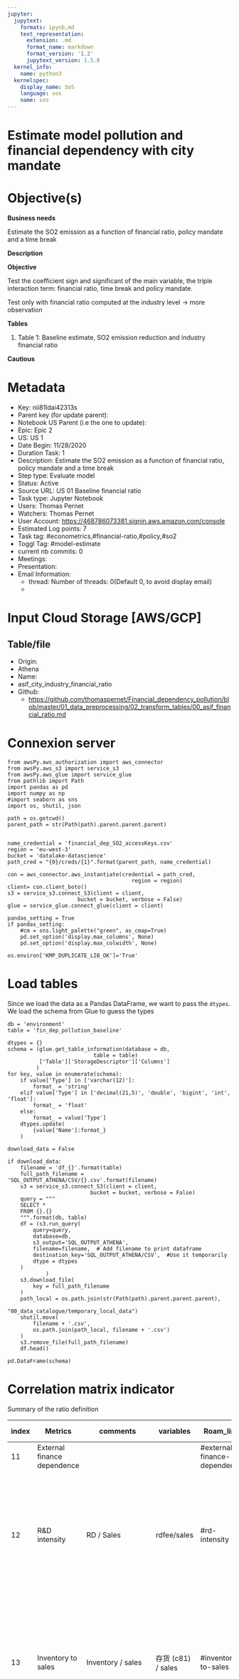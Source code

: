 ```yaml
---
jupyter:
  jupytext:
    formats: ipynb,md
    text_representation:
      extension: .md
      format_name: markdown
      format_version: '1.2'
      jupytext_version: 1.5.0
  kernel_info:
    name: python3
  kernelspec:
    display_name: SoS
    language: sos
    name: sos
---
```


<!-- #region kernel="SoS" -->
# Estimate model pollution and financial dependency with city mandate

# Objective(s)

**Business needs**

Estimate the SO2 emission as a function of financial ratio, policy mandate and a time break

**Description**

**Objective**

Test the coefficient sign and significant of the main variable, the triple interaction term: financial ratio, time break and policy mandate. 

Test only with financial ratio computed at the industry level → more observation 

**Tables**

1. Table 1: Baseline estimate, SO2 emission reduction and industry financial ratio

**Cautious**


# Metadata

* Key: nii81ldai42313s
* Parent key (for update parent):  
* Notebook US Parent (i.e the one to update): 
* Epic: Epic 2
* US: US 1
* Date Begin: 11/28/2020
* Duration Task: 1
* Description: Estimate the SO2 emission as a function of financial ratio, policy mandate and a time break
* Step type: Evaluate model
* Status: Active
* Source URL: US 01 Baseline financial ratio
* Task type: Jupyter Notebook
* Users: Thomas Pernet
* Watchers: Thomas Pernet
* User Account: https://468786073381.signin.aws.amazon.com/console
* Estimated Log points: 7
* Task tag: #econometrics,#financial-ratio,#policy,#so2
* Toggl Tag: #model-estimate
* current nb commits: 0
* Meetings:  
* Presentation:  
* Email Information:  
  * thread: Number of threads: 0(Default 0, to avoid display email)
  *  

# Input Cloud Storage [AWS/GCP]

## Table/file

* Origin: 
* Athena
* Name: 
* asif_city_industry_financial_ratio
* Github: 
  * https://github.com/thomaspernet/Financial_dependency_pollution/blob/master/01_data_preprocessing/02_transform_tables/00_asif_financial_ratio.md


<!-- #endregion -->

<!-- #region kernel="SoS" -->
# Connexion server
<!-- #endregion -->

```sos kernel="SoS"
from awsPy.aws_authorization import aws_connector
from awsPy.aws_s3 import service_s3
from awsPy.aws_glue import service_glue
from pathlib import Path
import pandas as pd
import numpy as np
#import seaborn as sns
import os, shutil, json

path = os.getcwd()
parent_path = str(Path(path).parent.parent.parent)


name_credential = 'financial_dep_SO2_accessKeys.csv'
region = 'eu-west-3'
bucket = 'datalake-datascience'
path_cred = "{0}/creds/{1}".format(parent_path, name_credential)
```

```sos kernel="SoS"
con = aws_connector.aws_instantiate(credential = path_cred,
                                       region = region)
client= con.client_boto()
s3 = service_s3.connect_S3(client = client,
                      bucket = bucket, verbose = False)
glue = service_glue.connect_glue(client = client) 
```

```sos kernel="SoS"
pandas_setting = True
if pandas_setting:
    #cm = sns.light_palette("green", as_cmap=True)
    pd.set_option('display.max_columns', None)
    pd.set_option('display.max_colwidth', None)
```

```sos kernel="SoS"
os.environ['KMP_DUPLICATE_LIB_OK']='True'
```

<!-- #region kernel="SoS" -->
# Load tables

Since we load the data as a Pandas DataFrame, we want to pass the `dtypes`. We load the schema from Glue to guess the types
<!-- #endregion -->

```sos kernel="SoS"
db = 'environment'
table = 'fin_dep_pollution_baseline'
```

```sos kernel="SoS"
dtypes = {}
schema = (glue.get_table_information(database = db,
                           table = table)
          ['Table']['StorageDescriptor']['Columns']
         )
for key, value in enumerate(schema):
    if value['Type'] in ['varchar(12)']:
        format_ = 'string'
    elif value['Type'] in ['decimal(21,5)', 'double', 'bigint', 'int', 'float']:
        format_ = 'float'
    else:
        format_ = value['Type'] 
    dtypes.update(
        {value['Name']:format_}
    )
```

```sos kernel="SoS"
download_data = False

if download_data:
    filename = 'df_{}'.format(table)
    full_path_filename = 'SQL_OUTPUT_ATHENA/CSV/{}.csv'.format(filename)
    s3 = service_s3.connect_S3(client = client,
                          bucket = bucket, verbose = False)
    query = """
    SELECT * 
    FROM {}.{}
    """.format(db, table)
    df = (s3.run_query(
        query=query,
        database=db,
        s3_output='SQL_OUTPUT_ATHENA',
        filename=filename,  # Add filename to print dataframe
        destination_key='SQL_OUTPUT_ATHENA/CSV',  #Use it temporarily
        dtype = dtypes
    )
            )
    s3.download_file(
        key = full_path_filename
    )
    path_local = os.path.join(str(Path(path).parent.parent.parent), 
                              "00_data_catalogue/temporary_local_data")
    shutil.move(
        filename + '.csv',
        os.path.join(path_local, filename + '.csv')
    )
    s3.remove_file(full_path_filename)
    df.head()
```

```sos kernel="SoS"
pd.DataFrame(schema)
```

<!-- #region kernel="SoS" -->
# Correlation matrix indicator

Summary of the ratio definition

| index | Metrics                        | comments                                           | variables                                                                                                                                                           | Roam_link                                       | Exepected sign | Comment                                                                                                                                                                                                                                  |
|-------|--------------------------------|----------------------------------------------------|---------------------------------------------------------------------------------------------------------------------------------------------------------------------|-------------------------------------------------|----------------|------------------------------------------------------------------------------------------------------------------------------------------------------------------------------------------------------------------------------------------|
| 11    | External finance dependence    |                                                    |                                                                                                                                                                     | #external-finance-dependence                    | Negative       |                                                                                                                                                                                                                                          |
| 12    | R&D intensity                  | RD / Sales                                         | rdfee/sales                                                                                                                                                         | #rd-intensity                                   | Negative       | Share of RD expenditure over sales. larger values indicates larger use of sales to spend on RD. Say differently, lower borrowing done toward RD                                                                                          |
| 13    | Inventory to sales             | Inventory / sales                                  | 存货 (c81) / sales                                                                                                                                                  | #inventory-to-sales                             | Negative       | Share of inventory over sales. Larger values indicates share of unsold or not consumed items. large values is a demonstration of tighter credit constraint                                                                               |
| 1     | % receivable                   | receivable account / current asset                 | 应收帐款 (c80) / cuasset                                                                                                                                            | #account-receivable #current-asset              | Negative       | Share of receivable over current asset. Larger value indicates longer time before collecting the money from the customers                                                                                                                |
| 2     | % cash                         | Current asset - cash / current asset               | (cuasset- 其中：短期投资 (c79) - 应收帐款 (c80) - 存货 (c81) - 其中：产成品 (c82)) /current asset                                                                   | #current-asset #cash                            | Negative       | Share of non-cash asset over current asset. Larger value indicates longer time before selling and collecting money. The drivers are inventory and account receivable                                                                     |
| 5     | current ratio                  | Current asset /current liabilities                 | cuasset/流动负债合计 (c95)                                                                                                                                          | #current-ratio                                  | Negative       | Asset divided by liabilities. Value above 1 indicates there are more assets than liabilities                                                                                                                                             |
| 6     | Quick ratio                    | (Current asset - Inventory)/current liabilities    | (cuasset -  其中：短期投资 (c79) - 应收帐款 (c80) - 存货 (c81)) / 流动负债合计 (c95)                                                                                | #quick-ratio                                    | Negative       | The quick ratio is a measure of liquidity. The higher the more liquid the company is. To improve the ratio, company should reduce the account receivable (reduce payment time) and increase the account payable (negociate payment term) |
| 7     | cash ratio                     | (Cash + marketable securities)/current liabilities | (cuasset - 其中：短期投资 (c79) - 应收帐款 (c80) - 存货 (c81) - 其中：产成品 (c82))/ 流动负债合计 (c95)                                                             | #cash-asset #cash-ratio                         | Negative       | Cash divided by liabilities. A portion of short-term debt that can be financed by cash. A larger value indicates the company generates enough cash to cope with the short term debt                                                      |
| 9     | Return on Asset                | Net income / Total assets                          | sales - (主营业务成本 (c108) + 营业费用 (c113) + 管理费用 (c114) + 财产保险费 (c116) + 劳动、失业保险费 (c118)+ 财务费用 (c124) + 本年应付工资总额 (wage)) /toasset | #return-on-asset                                | Negative       | Net income over total asset. Capacity of an asset to generate income. Larger value indicates that asset are used in an efficiente way to generate income                                                                                 |
| 3     | Working capital                | Current asset - current liabilities                | cuasset- 流动负债合计 (c95)                                                                                                                                         | #working-capital-requirement                    | Positive       | Difference between current asset and current liabilities. Larger value indicates that assets are enough to cope with the short term need                                                                                                 |
| 4     | working capital requirement    | Inventory + Accounts receivable - Accounts payable | 存货 (c81) + 应收帐款 (c80) - 应付帐款  (c96)                                                                                                                       | #working-capital                                | Positive       |                                                                                                                                                                                                                                          |
| 10    | Asset Turnover Ratio           | Total sales / ((delta total asset)/2)              | 全年营业收入合计 (c64) /($\Delta$ toasset/2)                                                                                                                        | #asset-turnover-ratio                           | Positive       | Sales divided by the average changes in total asset. Larger value indicates better efficiency at using asset to generate revenue                                                                                                         |
| 8     | Total Debt to Total Assets     | (Short-Tern Debt + Long-Term Debt)/total asset     | (流动负债合计 (c95) + 长期负债合计 (c97)) / toasset                                                                                                                 | #total-debt-to-total-assets                     | Positive       | Share of liabilities over total asset. Larger value indicates assets that are financed by external creditors                                                                                                                             |
| 14    | Asset tangibility              | Total fixed assets - Intangible assets             | tofixed - 无形资产 (c92)                                                                                                                                            | #asset-tangibility                              | Ambiguous      | Difference between fixed sset and intangible asset. Larger value indicates more collateral, hence higher borrowing capacity                                                                                                              |
| 15    | Account payable to total asset | (delta account payable)/ (delta total asset)       | ($\Delta$ 应付帐款  (c96))/ ($\Delta$$ (toasset))                                                                                                                   | #change-account-paybable-to-change-total-assets | ambiguous      | Variation of account payable over variation total asset                                                                                                                                                                                  |
<!-- #endregion -->

```sos kernel="SoS"
query = """
SELECT 
china_credit_constraint.cic,
industry_name,
china_credit_constraint.financial_dep_china as credit_constraint,
  receivable_curasset_i,
  std_receivable_curasset_i,
  cash_over_curasset_i,
  std_cash_over_curasset_i,
  working_capital_i,
  std_working_capital_i,
  working_capital_requirement_i,
  std_working_capital_requirement_i,
  current_ratio_i,
  std_current_ratio_i,
  quick_ratio_i,
  std_quick_ratio_i,
  cash_ratio_i,
  std_cash_ratio_i,
  liabilities_assets_i,
  std_liabilities_assets_i,
  return_on_asset_i,
  std_return_on_asset_i,
  sales_assets_i,
  std_sales_assets_i,
  account_paybable_to_asset_i,
  std_account_paybable_to_asset_i,
  asset_tangibility_i,
  std_asset_tangibility_i,
  rd_intensity_i,
  std_rd_intensity_i,
  inventory_to_sales_i,
  std_inventory_to_sales_i

FROM "industry"."china_credit_constraint"
LEFT JOIN (
  SELECT 
indu_2 as cic,
  receivable_curasset_i,
  std_receivable_curasset_i,
  cash_over_curasset_i,
  std_cash_over_curasset_i,
  working_capital_i,
  std_working_capital_i,
  working_capital_requirement_i,
  std_working_capital_requirement_i,
  current_ratio_i,
  std_current_ratio_i,
  quick_ratio_i,
  std_quick_ratio_i,
  cash_ratio_i,
  std_cash_ratio_i,
  liabilities_assets_i,
  std_liabilities_assets_i,
  return_on_asset_i,
  std_return_on_asset_i,
  sales_assets_i,
  std_sales_assets_i,
  account_paybable_to_asset_i,
  std_account_paybable_to_asset_i,
  asset_tangibility_i,
  std_asset_tangibility_i,
  rd_intensity_i,
  std_rd_intensity_i,
  inventory_to_sales_i,
  std_inventory_to_sales_i
FROM "firms_survey"."asif_city_industry_financial_ratio"
  ) as fin
on china_credit_constraint.cic = fin.cic
"""
df = (
    s3.run_query(
        query=query,
        database=db,
        s3_output='SQL_OUTPUT_ATHENA',
        filename='correl'  # Add filename to print dataframe
    )
    .assign(
    loc=lambda x: x[['cic', 'industry_name']].apply(
            lambda x: '-'.join(x.astype('str')), axis=1)
    )
    .drop(columns = ['cic','industry_name'])
    .set_index('loc')
    .sort_values(by = ['credit_constraint'])
)
```

<!-- #region kernel="SoS" -->
Not standardized value
<!-- #endregion -->

```sos kernel="SoS"
(
    df
    .filter(regex='^(?!std)\w+$|credit')
    .style
    .format('{0:,.2f}')
    
)
```

<!-- #region kernel="SoS" -->
Standardized value
<!-- #endregion -->

```sos kernel="SoS"
(
    df
    .filter(regex='std|credit')
    .style
    .format('{0:,.2f}')
    
)
```

```sos kernel="SoS"
import plotly.express as px
import seaborn as sns
import matplotlib.pyplot as plt
```

```sos kernel="SoS"
cm = sns.light_palette("green", as_cmap=True)
(
    df
    .filter(regex='^(?!std)\w+$|credit')
    .rank()
    .astype('int64')
    .style
    .background_gradient(cmap=cm)
)
```

```sos kernel="SoS"
fig = px.parallel_coordinates(df.filter(regex='^(?!std)\w+$|credit').rank(),
                              labels={
    "credit_constraint": "credit_constraint",
    "receivable_curasset_i":"receivable_curasset_i",
        "cash_over_curasset_i":"cash_over_curasset_i",
        "working_capital_i": "working_capital_i",
        "working_capital_requirement_i": "working_capital_requirement_i",
        "current_ratio_i": "current_ratio_i",
        "quick_ratio_i": "quick_ratio_i",
        "cash_ratio_i": "cash_ratio_i",
        "liabilities_assets_i": "liabilities_assets_i",
        "return_on_asset_i": "return_on_asset_i",
        "sales_assets_i": "sales_assets_i",
        "rd_intensity_i": "rd_intensity_i",
        "inventory_to_sales_i": "inventory_to_sales_i",
        "asset_tangibility_i": "asset_tangibility_i",
        "account_paybable_to_asset_i": "account_paybable_to_asset_i"
    },
                              color_continuous_scale=px.colors.diverging.Tealrose,
                              color_continuous_midpoint=2
                             )
fig
```

```sos kernel="SoS"
sns.set_theme(style="white")

# Compute the correlation matrix
corr = df.filter(regex='^(?!std)\w+$|credit').rank().corr()

# Generate a mask for the upper triangle
mask = np.triu(np.ones_like(corr, dtype=bool))

# Set up the matplotlib figure
f, ax = plt.subplots(figsize=(11, 9))

# Generate a custom diverging colormap
cmap = sns.diverging_palette(230, 20, as_cmap=True)

# Draw the heatmap with the mask and correct aspect ratio
sns.heatmap(corr, mask=mask, cmap=cmap, vmax=.3, center=0,
            square=True, linewidths=.5, cbar_kws={"shrink": .5})
```

<!-- #region kernel="SoS" -->
## Schema Latex table

To rename a variable, please use the following template:

```
{
    'old':'XX',
    'new':'XX_1'
    }
```

if you need to pass a latex format with `\`, you need to duplicate it for instance, `\text` becomes `\\text:

```
{
    'old':'working\_capital\_i',
    'new':'\\text{working capital}_i'
    }
```

Then add it to the key `to_rename`
<!-- #endregion -->

```sos kernel="SoS"
add_to_dic = True
if add_to_dic:
    with open('schema_table.json') as json_file:
        data = json.load(json_file)
    data['to_rename'] = []
    dic_rename = [
        ### control variables
        {
        'old':'output',
        'new':'\\text{output}_{cit}'
        },
        {
        'old':'employment',
        'new':'\\text{employment}_{cit}'
        },
        {
        'old':'capital',
        'new':'\\text{capital}_{cit}'
        },
       # {
       # 'old':'sales',
       # 'new':'\\text{sales}_{cit}'
       # },
        
        ### Polluted sector
        {
        'old':'polluted_di',
        'new':'\\text{polluted sector, decile}_{i}'
        },
        {
        'old':'polluted\_diABOVE',
        'new':'\\text{polluted sector, decile}_{i}'
        },
        {
        'old':'polluted_mi',
        'new':'\\text{polluted sector, mean}_{i}'
        },
        {
        'old':'polluted\_miABOVE',
        'new':'\\text{polluted sector, mean}_{i}'
        },
        {
        'old':'polluted_mei',
        'new':'\\text{polluted sector, median}_{i}'
        },
        {
        'old':'polluted\_meiABOVE',
        'new':'\\text{polluted sector, median}_{i}'
        },

        ### financial ratio
        #### Industry
        {
        'old':'credit\_constraint',
        'new':'\\text{credit constraint}_i'
        },
        {
        'old':'std\_receivable\_curasset\_i',
        'new':'\\text{std receivable asset ratio}_i'
        },
        {
        'old':'receivable\_curasset\_i',
        'new':'\\text{receivable asset ratio}_i'
        },
        {
        'old':'std\_cash\_over\_curasset\_i',
        'new':'\\text{std cash over asset}_i'
        },
        {
        'old':'cash\_over\_curasset\_i',
        'new':'\\text{cash over asset}_i'
        },
        {
        'old':'std\_working\_capital\_i',
        'new':'\\text{std working capital}_i'
        },
        {
        'old':'working\_capital\_i',
        'new':'\\text{working capital}_i'
        },
        {
        'old':'std\_working\_capital\_requirement\_i',
        'new':'\\text{std working capital requirement}_i'
        },
        {
        'old':'working\_capital\_requirement\_i',
        'new':'\\text{working capital requirement}_i'
        },
        {
        'old':'std\_current\_ratio\_i',
        'new':'\\text{std current ratio}_i'
        },
        {
        'old':'current\_ratio\_i',
        'new':'\\text{current ratio}_i'
        },
        {
        'old':'std\_quick\_ratio\_i',
        'new':'\\text{std quick ratio}_i'
        },
        {
        'old':'quick\_ratio\_i',
        'new':'\\text{quick ratio}_i'
        },
        {
        'old':'std\_cash\_ratio\_i',
        'new':'\\text{std cash ratio}_i'
        },
        {
        'old':'cash\_ratio\_i',
        'new':'\\text{cash ratio}_i'
        },
        {
        'old':'std\_liabilities\_assets\_i',
        'new':'\\text{std liabilities assets}_i'
        },{
        'old':'liabilities\_assets\_i',
        'new':'\\text{liabilities assets}_i'
        },
        {
        'old':'std\_return\_on\_asset\_i',
        'new':'\\text{std return on asset}_i'
        },{
        'old':'return\_on\_asset\_i',
        'new':'\\text{return on asset}_i'
        },
        {
        'old':'std\_sales\_assets\_i',
        'new':'\\text{std sales assets}_i'
        },
        {
        'old':'sales\_assets\_i',
        'new':'\\text{sales assets}_i'
        },
        {
        'old':'std\_rd\_intensity\_i',
        'new':'\\text{std rd intensity}_i'
        },
        {
        'old':'rd\_intensity\_i',
        'new':'\\text{rd intensity}_i'
        },
        {
        'old':'std\_inventory\_to\_sales\_i',
        'new':'\\text{std inventory to sales}_i'
        },
        {
        'old':'inventory\_to\_sales\_i',
        'new':'\\text{inventory to sales}_i'
        },
        {
        'old':'std\_asset\_tangibility\_i',
        'new':'\\text{std asset tangibility}_i'
        },
        {
        'old':'asset\_tangibility\_i',
        'new':'\\text{asset tangibility}_i'
        },
        {
        'old':'std\_account\_paybable\_to\_asset\_i',
        'new':'\\text{std account paybable to asset}_i'
        },
        {
        'old':'account\_paybable\_to\_asset\_i',
        'new':'\\text{account paybable to asset}_i'
        },
        #### 
        {
        'old':'periodTRUE',
        'new':'\\text{period}'
        },
        {
        'old':'period',
        'new':'\\text{period}'
        },
        {
        'old':'tso2\_mandate\_c',
        'new':'\\text{policy mandate}_c'
        },
    ]

    data['to_rename'].extend(dic_rename)
    with open('schema_table.json', 'w') as outfile:
        json.dump(data, outfile)
    #print(data)
```

```sos kernel="SoS"
import function.latex_beautify as lb

#%load_ext autoreload
#%autoreload 2
```

```sos kernel="R"
options(warn=-1)
library(tidyverse)
library(lfe)
#library(lazyeval)
library('progress')
path = "function/table_golatex.R"
source(path)
```

```sos kernel="R"
path = '../../../00_Data_catalogue/temporary_local_data/df_fin_dep_pollution_baseline.csv'
df_final <- read_csv(path) %>%
mutate_if(is.character, as.factor) %>%
    mutate_at(vars(starts_with("fe")), as.factor) %>%
mutate(
    period = relevel(as.factor(period), ref='FALSE'),
    polluted_di = relevel(as.factor(polluted_di), ref='BELOW'),
    polluted_mi = relevel(as.factor(polluted_mi), ref='BELOW'),
    polluted_mei = relevel(as.factor(polluted_mei), ref='BELOW'),
    #working_capital_i = working_capital_i /1000000,
    #working_capital_requirement_i = working_capital_requirement_i /1000000,
    #liabilities_assets_m2_i = liabilities_assets_m2_i /1000000,
    #asset_tangibility_i = asset_tangibility_i /1000000,
    #polluted_thre = relevel(as.factor(polluted_thre), ref='BELOW'),
    
)
```

```sos kernel="R"
head(df_final)
```

<!-- #region kernel="R" -->
# 1. Table 1 & 2: Determinant of SO2 emission, financial ratio

$$
\begin{aligned}
\text{SO2}_{cit}  &= \alpha \text{Financial ratio}_i  + \gamma_{c} + \gamma_{t}  + \epsilon_{cit}
\end{aligned}
$$

<!-- #endregion -->

<!-- #region kernel="R" -->
### Base value
<!-- #endregion -->

```sos kernel="SoS"
folder = 'Tables_0'
table_nb = 0
table = 'table_{}'.format(table_nb)
path = os.path.join(folder, table + '.txt')
if os.path.exists(folder) == False:
        os.mkdir(folder)
for ext in ['.txt', '.tex', '.pdf']:
    x = [a for a in os.listdir(folder) if a.endswith(ext)]
    [os.remove(os.path.join(folder, i)) for i in x]
path
```

```sos kernel="R"
%get path table
t_0 <- felm(log(tso2) ~ credit_constraint  +
            log(output) + log(employment) + log(capital)
            | geocode4_corr + year |0 | ind2, df_final,
            exactDOF = TRUE)

t_1 <- felm(log(tso2) ~ rd_intensity_i +
            log(output) + log(employment) + log(capital)
            | geocode4_corr + year|0 | ind2, df_final,
            exactDOF = TRUE)

t_2 <- felm(log(tso2) ~ inventory_to_sales_i +
            log(output) + log(employment) + log(capital)
            | geocode4_corr + year|0 | ind2, df_final,
            exactDOF = TRUE)

t_3 <- felm(log(tso2) ~ cash_over_curasset_i +
            log(output) + log(employment) + log(capital)
            | geocode4_corr + year|0 | ind2, df_final,
            exactDOF = TRUE)

t_4 <- felm(log(tso2) ~ current_ratio_i  +
            log(output) + log(employment) + log(capital)
            | geocode4_corr + year|0 | ind2, df_final,
            exactDOF = TRUE)

t_5 <- felm(log(tso2) ~ quick_ratio_i  +
            log(output) + log(employment) + log(capital)
            | geocode4_corr + year|0 | ind2, df_final,
            exactDOF = TRUE)

t_6 <- felm(log(tso2) ~ cash_ratio_i  +
            log(output) + log(employment) + log(capital)
            | geocode4_corr + year|0 | ind2, df_final,
            exactDOF = TRUE)

t_7 <- felm(log(tso2) ~ return_on_asset_i +
            log(output) + log(employment) + log(capital)
            | geocode4_corr + year|0 | ind2, df_final,
            exactDOF = TRUE)

t_8 <- felm(log(tso2) ~ receivable_curasset_i +
            log(output) + log(employment) + log(capital)
            | geocode4_corr + year|0 | ind2, df_final,
            exactDOF = TRUE)

t_9 <- felm(log(tso2) ~ working_capital_i  +
            log(output) + log(employment) + log(capital)
            | geocode4_corr + year|0 | ind2, df_final,
            exactDOF = TRUE)

t_10 <- felm(log(tso2) ~ working_capital_requirement_i  +
            log(output) + log(employment) + log(capital)
            | geocode4_corr + year|0 | ind2, df_final,
            exactDOF = TRUE)

t_11 <- felm(log(tso2) ~ sales_assets_i +
            log(output) + log(employment) + log(capital)
            | geocode4_corr + year|0 | ind2, df_final,
            exactDOF = TRUE)

t_12 <- felm(log(tso2) ~ liabilities_assets_i  +
            log(output) + log(employment) + log(capital)
            | geocode4_corr + year|0 | ind2, df_final,
            exactDOF = TRUE)

t_13 <- felm(log(tso2) ~ asset_tangibility_i +
            log(output) + log(employment) + log(capital)
            | geocode4_corr + year|0 | ind2, df_final,
            exactDOF = TRUE)

t_14 <- felm(log(tso2) ~ account_paybable_to_asset_i +
            log(output) + log(employment) + log(capital)
            | geocode4_corr + year|0 | ind2, df_final,
            exactDOF = TRUE)


dep <- "Dependent variable: SO2 emission"
fe1 <- list(
    c("City", "Yes", "Yes", "Yes", "Yes", "Yes", "Yes", "Yes", "Yes", "Yes", "Yes", "Yes", "Yes", "Yes", "Yes", "Yes", "Yes", "Yes"),
    
    c("Time", "Yes", "Yes", "Yes", "Yes", "Yes", "Yes", "Yes", "Yes", "Yes", "Yes", "Yes", "Yes", "Yes", "Yes", "Yes", "Yes", "Yes")
             )

table_1 <- go_latex(list(
    t_0,t_1, t_2, t_3, t_4, t_5, t_6, t_7, t_8, t_9, t_10, t_11, t_12, t_13, t_14
),
    title="Determinant of SO2 emission, financial ratio",
    dep_var = dep,
    addFE=fe1,
    save=TRUE,
    note = FALSE,
    name=path
)
```

```sos kernel="SoS"
tbe1  = "This table estimates eq(3). " \
"Heteroskedasticity-robust standard errors " \
"clustered at the city level appear inp arentheses. "\
"\sym{*} Significance at the 10\%, \sym{**} Significance at the 5\%, \sym{***} Significance at the 1\%."

multicolumn ={
    'Tight': 1,
    'Loose': 12
}

#reorder = {
    
#    7:0,
#    8:1,
    #9:2
#}

#multi_lines_dep = '(city/product/trade regime/year)'
#new_r = ['& test1', 'test2']
lb.beautify(table_number = table_nb,
            #reorder_var = reorder,
            #multi_lines_dep = multi_lines_dep,
            #new_row= new_r,
            multicolumn = multicolumn,
            table_nte = tbe1,
            jupyter_preview = True,
            resolution = 280,
           folder = folder)
```

<!-- #region kernel="SoS" -->
### Standardized value
<!-- #endregion -->

```sos kernel="SoS"
table_nb = 1
table = 'table_{}'.format(table_nb)
path = os.path.join(folder, table + '.txt')
if os.path.exists(folder) == False:
        os.mkdir(folder)
for ext in ['.txt', '.tex', '.pdf']:
    x = [a for a in os.listdir(folder) if a.endswith(ext)]
    [os.remove(os.path.join(folder, i)) for i in x]
path
```

```sos kernel="R"
%get path table
t_0 <- felm(log(tso2) ~ credit_constraint  +
            log(output) + log(employment) + log(capital)
            | geocode4_corr + year |0 | ind2, df_final,
            exactDOF = TRUE)

t_1 <- felm(log(tso2) ~ std_rd_intensity_i +
            log(output) + log(employment) + log(capital)
            | geocode4_corr + year|0 | ind2, df_final,
            exactDOF = TRUE)

t_2 <- felm(log(tso2) ~ std_inventory_to_sales_i +
            log(output) + log(employment) + log(capital)
            | geocode4_corr + year|0 | ind2, df_final,
            exactDOF = TRUE)

t_3 <- felm(log(tso2) ~ std_cash_over_curasset_i +
            log(output) + log(employment) + log(capital)
            | geocode4_corr + year|0 | ind2, df_final,
            exactDOF = TRUE)

t_4 <- felm(log(tso2) ~ std_current_ratio_i  +
            log(output) + log(employment) + log(capital)
            | geocode4_corr + year|0 | ind2, df_final,
            exactDOF = TRUE)

t_5 <- felm(log(tso2) ~ std_quick_ratio_i  +
            log(output) + log(employment) + log(capital)
            | geocode4_corr + year|0 | ind2, df_final,
            exactDOF = TRUE)

t_6 <- felm(log(tso2) ~ std_cash_ratio_i  +
            log(output) + log(employment) + log(capital)
            | geocode4_corr + year|0 | ind2, df_final,
            exactDOF = TRUE)

t_7 <- felm(log(tso2) ~ std_return_on_asset_i +
            log(output) + log(employment) + log(capital)
            | geocode4_corr + year|0 | ind2, df_final,
            exactDOF = TRUE)

t_8 <- felm(log(tso2) ~ std_receivable_curasset_i +
            log(output) + log(employment) + log(capital)
            | geocode4_corr + year|0 | ind2, df_final,
            exactDOF = TRUE)

t_9 <- felm(log(tso2) ~ std_working_capital_i  +
            log(output) + log(employment) + log(capital)
            | geocode4_corr + year|0 | ind2, df_final,
            exactDOF = TRUE)

t_10 <- felm(log(tso2) ~ std_working_capital_requirement_i  +
            log(output) + log(employment) + log(capital)
            | geocode4_corr + year|0 | ind2, df_final,
            exactDOF = TRUE)

t_11 <- felm(log(tso2) ~ std_sales_assets_i +
            log(output) + log(employment) + log(capital)
            | geocode4_corr + year|0 | ind2, df_final,
            exactDOF = TRUE)

t_12 <- felm(log(tso2) ~ std_liabilities_assets_i  +
            log(output) + log(employment) + log(capital)
            | geocode4_corr + year|0 | ind2, df_final,
            exactDOF = TRUE)

t_13 <- felm(log(tso2) ~ std_asset_tangibility_i +
            log(output) + log(employment) + log(capital)
            | geocode4_corr + year|0 | ind2, df_final,
            exactDOF = TRUE)

t_14 <- felm(log(tso2) ~ std_account_paybable_to_asset_i +
            log(output) + log(employment) + log(capital)
            | geocode4_corr + year|0 | ind2, df_final,
            exactDOF = TRUE)

dep <- "Dependent variable: SO2 emission"
fe1 <- list(
    c("City", "Yes", "Yes", "Yes", "Yes", "Yes", "Yes", "Yes", "Yes", "Yes", "Yes", "Yes", "Yes", "Yes", "Yes", "Yes", "Yes", "Yes"),
    
    c("Time", "Yes", "Yes", "Yes", "Yes", "Yes", "Yes", "Yes", "Yes", "Yes", "Yes", "Yes", "Yes", "Yes", "Yes", "Yes", "Yes", "Yes")
             )
table_1 <- go_latex(list(
    t_0,t_1, t_2, t_3, t_4, t_5, t_6, t_7, t_8, t_9, t_10, t_11, t_12
),
    title="Determinant of SO2 emission, financial ratio (standardized values)",
    dep_var = dep,
    addFE=fe1,
    save=TRUE,
    note = FALSE,
    name=path
)

```

```sos kernel="SoS"
tbe1  = "This table estimates eq(3). " \
"Heteroskedasticity-robust standard errors " \
"clustered at the city level appear inp arentheses. "\
"\sym{*} Significance at the 10\%, \sym{**} Significance at the 5\%, \sym{***} Significance at the 1\%."

multicolumn ={
    'Tight': 1,
    'Loose': 5
}

#reorder = {
    
#    7:0,
#    8:1,
    #9:2
#}

#multi_lines_dep = '(city/product/trade regime/year)'
#new_r = ['& test1', 'test2']
lb.beautify(table_number = table_nb,
            #reorder_var = reorder,
            #multi_lines_dep = multi_lines_dep,
            #new_row= new_r,
            multicolumn = multicolumn,
            table_nte = tbe1,
            jupyter_preview = True,
            resolution = 280,
           folder = folder)
```

<!-- #region kernel="SoS" -->
# Table 3 & 4: S02 emission reduction, financial ratio and period

$$
\begin{aligned}
\text{SO2}_{cit}  &= \alpha \text{Financial ratio}_i \times \text{Period}  + \gamma_{c} + \gamma_{t}  + \epsilon_{cit}
\end{aligned}
$$

<!-- #endregion -->

<!-- #region kernel="SoS" -->
### Base value
<!-- #endregion -->

```sos kernel="SoS"
table_nb = 2
table = 'table_{}'.format(table_nb)
path = os.path.join(folder, table + '.txt')
if os.path.exists(folder) == False:
        os.mkdir(folder)
for ext in ['.txt', '.tex', '.pdf']:
    x = [a for a in os.listdir(folder) if a.endswith(ext)]
    [os.remove(os.path.join(folder, i)) for i in x]
path
```

```sos kernel="R"
%get path table
t_0 <- felm(log(tso2) ~ credit_constraint  * period  +
            log(output) + log(employment) + log(capital)
            | fe_c_t + fe_c_i |0 | ind2, df_final,
            exactDOF = TRUE)

t_1 <- felm(log(tso2) ~ rd_intensity_i  * period  +
            log(output) + log(employment) + log(capital)
            | fe_c_t + fe_c_i|0 | ind2, df_final,
            exactDOF = TRUE)

t_2 <- felm(log(tso2) ~ inventory_to_sales_i  * period  +
            log(output) + log(employment) + log(capital)
            | fe_c_t + fe_c_i|0 | ind2, df_final,
            exactDOF = TRUE)

t_3 <- felm(log(tso2) ~ cash_over_curasset_i  * period  +
            log(output) + log(employment) + log(capital)
            | fe_c_t + fe_c_i|0 | ind2, df_final,
            exactDOF = TRUE)

t_4 <- felm(log(tso2) ~ current_ratio_i   * period  +
            log(output) + log(employment) + log(capital)
            | fe_c_t + fe_c_i|0 | ind2, df_final,
            exactDOF = TRUE)

t_5 <- felm(log(tso2) ~ quick_ratio_i   * period  +
            log(output) + log(employment) + log(capital)
            | fe_c_t + fe_c_i|0 | ind2, df_final,
            exactDOF = TRUE)

t_6 <- felm(log(tso2) ~ cash_ratio_i   * period  +
            log(output) + log(employment) + log(capital)
            | fe_c_t + fe_c_i|0 | ind2, df_final,
            exactDOF = TRUE)

t_7 <- felm(log(tso2) ~ return_on_asset_i  * period  +
            log(output) + log(employment) + log(capital)
            | fe_c_t + fe_c_i|0 | ind2, df_final,
            exactDOF = TRUE)

t_8 <- felm(log(tso2) ~ receivable_curasset_i  * period  +
            log(output) + log(employment) + log(capital)
            |fe_c_t + fe_c_i|0 | ind2, df_final,
            exactDOF = TRUE)

t_9 <- felm(log(tso2) ~ working_capital_i   * period  +
            log(output) + log(employment) + log(capital)
            | fe_c_t + fe_c_i|0 | ind2, df_final,
            exactDOF = TRUE)

t_10 <- felm(log(tso2) ~ working_capital_requirement_i   * period  +
            log(output) + log(employment) + log(capital)
            | fe_c_t + fe_c_i|0 | ind2, df_final,
            exactDOF = TRUE)

t_11 <- felm(log(tso2) ~ sales_assets_i  * period  +
            log(output) + log(employment) + log(capital)
            | fe_c_t + fe_c_i|0 | ind2, df_final,
            exactDOF = TRUE)

t_12 <- felm(log(tso2) ~ liabilities_assets_i   * period  +
            log(output) + log(employment) + log(capital)
            | fe_c_t + fe_c_i|0 | ind2, df_final,
            exactDOF = TRUE)

t_13 <- felm(log(tso2) ~ asset_tangibility_i  * period  +
            log(output) + log(employment) + log(capital)
            | fe_c_t + fe_c_i|0 | ind2, df_final,
            exactDOF = TRUE)

t_14 <- felm(log(tso2) ~ account_paybable_to_asset_i  * period  +
            log(output) + log(employment) + log(capital)
            |fe_c_t + fe_c_i|0 | ind2, df_final,
            exactDOF = TRUE)

dep <- "Dependent variable: SO2 emission"
fe1 <- list(
    c("City", "Yes", "Yes", "Yes", "Yes", "Yes", "Yes", "Yes", "Yes", "Yes", "Yes", "Yes", "Yes", "Yes", "Yes", "Yes", "Yes", "Yes"),
    
    c("Time", "Yes", "Yes", "Yes", "Yes", "Yes", "Yes", "Yes", "Yes", "Yes", "Yes", "Yes", "Yes", "Yes", "Yes", "Yes", "Yes", "Yes")
             )

table_1 <- go_latex(list(
    t_0,t_1, t_2, t_3, t_4, t_5, t_6, t_7, t_8, t_9, t_10, t_11, t_12, t_13, t_14
),
    title="S02 emission reduction, financial ratio and period",
    dep_var = dep,
    addFE=fe1,
    save=TRUE,
    note = FALSE,
    name=path
)

```

```sos kernel="SoS"
tbe1  = "This table estimates eq(3). " \
"Heteroskedasticity-robust standard errors " \
"clustered at the city level appear inp arentheses. "\
"\sym{*} Significance at the 10\%, \sym{**} Significance at the 5\%, \sym{***} Significance at the 1\%."

multicolumn ={
    'Tight': 1,
    'Loose': 5
}

#multi_lines_dep = '(city/product/trade regime/year)'
#new_r = ['& test1', 'test2']
lb.beautify(table_number = table_nb,
            #reorder_var = reorder,
            #multi_lines_dep = multi_lines_dep,
            #new_row= new_r,
            multicolumn = multicolumn,
            table_nte = tbe1,
            jupyter_preview = True,
            resolution = 280,
           folder = folder)
```

<!-- #region kernel="SoS" -->
### Standardized value
<!-- #endregion -->

```sos kernel="SoS"
table_nb = 3
table = 'table_{}'.format(table_nb)
path = os.path.join(folder, table + '.txt')
if os.path.exists(folder) == False:
        os.mkdir(folder)
for ext in ['.txt', '.tex', '.pdf']:
    x = [a for a in os.listdir(folder) if a.endswith(ext)]
    [os.remove(os.path.join(folder, i)) for i in x]
path
```

```sos kernel="R"
%get path table
t_0 <- felm(log(tso2) ~ credit_constraint  * period  +
            log(output) + log(employment) + log(capital)
            | fe_c_t + fe_c_i |0 | ind2, df_final,
            exactDOF = TRUE)

t_1 <- felm(log(tso2) ~ std_rd_intensity_i  * period  +
            log(output) + log(employment) + log(capital)
            | fe_c_t + fe_c_i|0 | ind2, df_final,
            exactDOF = TRUE)

t_2 <- felm(log(tso2) ~ std_inventory_to_sales_i  * period  +
            log(output) + log(employment) + log(capital)
            | fe_c_t + fe_c_i|0 | ind2, df_final,
            exactDOF = TRUE)

t_3 <- felm(log(tso2) ~ std_cash_over_curasset_i  * period  +
            log(output) + log(employment) + log(capital)
            | fe_c_t + fe_c_i|0 | ind2, df_final,
            exactDOF = TRUE)

t_4 <- felm(log(tso2) ~ std_current_ratio_i   * period  +
            log(output) + log(employment) + log(capital)
            | fe_c_t + fe_c_i|0 | ind2, df_final,
            exactDOF = TRUE)

t_5 <- felm(log(tso2) ~ std_quick_ratio_i   * period  +
            log(output) + log(employment) + log(capital)
            | fe_c_t + fe_c_i|0 | ind2, df_final,
            exactDOF = TRUE)

t_6 <- felm(log(tso2) ~ std_cash_ratio_i   * period  +
            log(output) + log(employment) + log(capital)
            | fe_c_t + fe_c_i|0 | ind2, df_final,
            exactDOF = TRUE)

t_7 <- felm(log(tso2) ~ std_return_on_asset_i  * period  +
            log(output) + log(employment) + log(capital)
            | fe_c_t + fe_c_i|0 | ind2, df_final,
            exactDOF = TRUE)

t_8 <- felm(log(tso2) ~ std_receivable_curasset_i  * period  +
            log(output) + log(employment) + log(capital)
            |fe_c_t + fe_c_i|0 | ind2, df_final,
            exactDOF = TRUE)

t_9 <- felm(log(tso2) ~ std_working_capital_i   * period  +
            log(output) + log(employment) + log(capital)
            | fe_c_t + fe_c_i|0 | ind2, df_final,
            exactDOF = TRUE)

t_10 <- felm(log(tso2) ~ std_working_capital_requirement_i   * period  +
            log(output) + log(employment) + log(capital)
            | fe_c_t + fe_c_i|0 | ind2, df_final,
            exactDOF = TRUE)

t_11 <- felm(log(tso2) ~ std_sales_assets_i  * period  +
            log(output) + log(employment) + log(capital)
            | fe_c_t + fe_c_i|0 | ind2, df_final,
            exactDOF = TRUE)

t_12 <- felm(log(tso2) ~ std_liabilities_assets_i   * period  +
            log(output) + log(employment) + log(capital)
            | fe_c_t + fe_c_i|0 | ind2, df_final,
            exactDOF = TRUE)

t_13 <- felm(log(tso2) ~ std_asset_tangibility_i  * period  +
            log(output) + log(employment) + log(capital)
            | fe_c_t + fe_c_i|0 | ind2, df_final,
            exactDOF = TRUE)

t_14 <- felm(log(tso2) ~ std_account_paybable_to_asset_i  * period  +
            log(output) + log(employment) + log(capital)
            |fe_c_t + fe_c_i|0 | ind2, df_final,
            exactDOF = TRUE)

dep <- "Dependent variable: SO2 emission"
fe1 <- list(
    c("City", "Yes", "Yes", "Yes", "Yes", "Yes", "Yes", "Yes", "Yes", "Yes", "Yes", "Yes", "Yes", "Yes", "Yes", "Yes", "Yes", "Yes"),
    
    c("Time", "Yes", "Yes", "Yes", "Yes", "Yes", "Yes", "Yes", "Yes", "Yes", "Yes", "Yes", "Yes", "Yes", "Yes", "Yes", "Yes", "Yes")
             )

table_1 <- go_latex(list(
    t_0,t_1, t_2, t_3, t_4, t_5, t_6, t_7, t_8, t_9, t_10, t_11, t_12, t_13, t_14
),
    title="S02 emission reduction, financial ratio and period (standardized values)",
    dep_var = dep,
    addFE=fe1,
    save=TRUE,
    note = FALSE,
    name=path
)

```

```sos kernel="SoS"
tbe1  = "This table estimates eq(3). " \
"Heteroskedasticity-robust standard errors " \
"clustered at the city level appear inp arentheses. "\
"\sym{*} Significance at the 10\%, \sym{**} Significance at the 5\%, \sym{***} Significance at the 1\%."

multicolumn ={
    'Tight': 1,
    'Loose': 5
}

#multi_lines_dep = '(city/product/trade regime/year)'
#new_r = ['& test1', 'test2']
lb.beautify(table_number = table_nb,
            #reorder_var = reorder,
            #multi_lines_dep = multi_lines_dep,
            #new_row= new_r,
            #multicolumn = multicolumn,
            table_nte = tbe1,
            jupyter_preview = True,
            resolution = 280,
           folder = folder)
```

<!-- #region kernel="SoS" -->
# Table 5 & 6: S02 emission reduction, financial ratio, Filter polluted sector

$$
\begin{aligned}
\text{SO2}_{cit}  &= \alpha \text{Financial ratio}_i \times \text{Period} + \gamma_{c} + \gamma_{t}  + \epsilon_{cit}
\end{aligned}
$$
<!-- #endregion -->

<!-- #region kernel="SoS" -->
### Base value
<!-- #endregion -->

```sos kernel="SoS"
table_nb = 4
table = 'table_{}'.format(table_nb)
path = os.path.join(folder, table + '.txt')
if os.path.exists(folder) == False:
        os.mkdir(folder)
for ext in ['.txt', '.tex', '.pdf']:
    x = [a for a in os.listdir(folder) if a.endswith(ext)]
    [os.remove(os.path.join(folder, i)) for i in x]
path
```

```sos kernel="R"
%get path table
t_0 <- felm(log(tso2) ~ credit_constraint  * period  +
            log(output) + log(employment) + log(capital)
            | fe_c_t + fe_c_i |0 | ind2, df_final %>% filter(polluted_di == 'ABOVE'),
            exactDOF = TRUE)

t_1 <- felm(log(tso2) ~ rd_intensity_i  * period  +
            log(output) + log(employment) + log(capital)
            | fe_c_t + fe_c_i|0 | ind2, df_final %>% filter(polluted_di == 'ABOVE'),
            exactDOF = TRUE)

t_2 <- felm(log(tso2) ~ inventory_to_sales_i  * period  +
            log(output) + log(employment) + log(capital)
            | fe_c_t + fe_c_i|0 | ind2, df_final %>% filter(polluted_di == 'ABOVE'),
            exactDOF = TRUE)

t_3 <- felm(log(tso2) ~ cash_over_curasset_i  * period  +
            log(output) + log(employment) + log(capital)
            | fe_c_t + fe_c_i|0 | ind2, df_final %>% filter(polluted_di == 'ABOVE'),
            exactDOF = TRUE)

t_4 <- felm(log(tso2) ~ current_ratio_i   * period  +
            log(output) + log(employment) + log(capital)
            | fe_c_t + fe_c_i|0 | ind2, df_final %>% filter(polluted_di == 'ABOVE'),
            exactDOF = TRUE)

t_5 <- felm(log(tso2) ~ quick_ratio_i   * period  +
            log(output) + log(employment) + log(capital)
            | fe_c_t + fe_c_i|0 | ind2, df_final %>% filter(polluted_di == 'ABOVE'),
            exactDOF = TRUE)

t_6 <- felm(log(tso2) ~ cash_ratio_i   * period  +
            log(output) + log(employment) + log(capital)
            | fe_c_t + fe_c_i|0 | ind2, df_final %>% filter(polluted_di == 'ABOVE'),
            exactDOF = TRUE)

t_7 <- felm(log(tso2) ~ return_on_asset_i  * period  +
            log(output) + log(employment) + log(capital)
            | fe_c_t + fe_c_i|0 | ind2,df_final %>% filter(polluted_di == 'ABOVE'),
            exactDOF = TRUE)

t_8 <- felm(log(tso2) ~ receivable_curasset_i  * period  +
            log(output) + log(employment) + log(capital)
            |fe_c_t + fe_c_i|0 | ind2, df_final %>% filter(polluted_di == 'ABOVE'),
            exactDOF = TRUE)

t_9 <- felm(log(tso2) ~ working_capital_i   * period  +
            log(output) + log(employment) + log(capital)
            | fe_c_t + fe_c_i|0 | ind2, df_final %>% filter(polluted_di == 'ABOVE'),
            exactDOF = TRUE)

t_10 <- felm(log(tso2) ~ working_capital_requirement_i   * period  +
            log(output) + log(employment) + log(capital)
            | fe_c_t + fe_c_i|0 | ind2, df_final %>% filter(polluted_di == 'ABOVE'),
            exactDOF = TRUE)

t_11 <- felm(log(tso2) ~ sales_assets_i  * period  +
            log(output) + log(employment) + log(capital)
            | fe_c_t + fe_c_i|0 | ind2, df_final %>% filter(polluted_di == 'ABOVE'),
            exactDOF = TRUE)

t_12 <- felm(log(tso2) ~ liabilities_assets_i   * period  +
            log(output) + log(employment) + log(capital)
            | fe_c_t + fe_c_i|0 | ind2, df_final %>% filter(polluted_di == 'ABOVE'),
            exactDOF = TRUE)

t_13 <- felm(log(tso2) ~ asset_tangibility_i  * period  +
            log(output) + log(employment) + log(capital)
            | fe_c_t + fe_c_i|0 | ind2, df_final %>% filter(polluted_di == 'ABOVE'),
            exactDOF = TRUE)

t_14 <- felm(log(tso2) ~ account_paybable_to_asset_i  * period  +
            log(output) + log(employment) + log(capital)
            |fe_c_t + fe_c_i|0 | ind2, df_final %>% filter(polluted_di == 'ABOVE'),
            exactDOF = TRUE)



dep <- "Dependent variable: SO2 emission"
fe1 <- list(
    c("City", "Yes", "Yes", "Yes", "Yes", "Yes", "Yes", "Yes", "Yes", "Yes", "Yes", "Yes", "Yes", "Yes", "Yes", "Yes", "Yes", "Yes"),
    
    c("Time", "Yes", "Yes", "Yes", "Yes", "Yes", "Yes", "Yes", "Yes", "Yes", "Yes", "Yes", "Yes", "Yes", "Yes", "Yes", "Yes", "Yes")
             )

table_1 <- go_latex(list(
    t_0,t_1, t_2, t_3, t_4, t_5, t_6, t_7, t_8, t_9, t_10, t_11, t_12, t_13, t_14
),
    title="Baseline estimate, S02 emission reduction, financial ratio, Filter polluted sector",
    dep_var = dep,
    addFE=fe1,
    save=TRUE,
    note = FALSE,
    name=path
)
```

```sos kernel="SoS"
tbe1  = "This table estimates eq(3). " \
"Heteroskedasticity-robust standard errors " \
"clustered at the city level appear inp arentheses. "\
"\sym{*} Significance at the 10\%, \sym{**} Significance at the 5\%, \sym{***} Significance at the 1\%."

multicolumn ={
    'Tight': 1,
    'Loose': 5
}

#multi_lines_dep = '(city/product/trade regime/year)'
#new_r = ['& test1', 'test2']
lb.beautify(table_number = table_nb,
            #reorder_var = reorder,
            #multi_lines_dep = multi_lines_dep,
            #new_row= new_r,
            multicolumn = multicolumn,
            table_nte = tbe1,
            jupyter_preview = True,
            resolution = 280,
           folder = folder)
```

<!-- #region kernel="SoS" -->
### Standardized value
<!-- #endregion -->

```sos kernel="SoS"
table_nb = 5
table = 'table_{}'.format(table_nb)
path = os.path.join(folder, table + '.txt')
if os.path.exists(folder) == False:
        os.mkdir(folder)
for ext in ['.txt', '.tex', '.pdf']:
    x = [a for a in os.listdir(folder) if a.endswith(ext)]
    [os.remove(os.path.join(folder, i)) for i in x]
path
```

```sos kernel="R"
%get path table
t_0 <- felm(log(tso2) ~ credit_constraint  * period  +
            log(output) + log(employment) + log(capital)
            | fe_c_t + fe_c_i |0 | ind2, df_final %>% filter(polluted_di == 'ABOVE'),
            exactDOF = TRUE)

t_1 <- felm(log(tso2) ~ std_rd_intensity_i  * period  +
            log(output) + log(employment) + log(capital)
            | fe_c_t + fe_c_i|0 | ind2, df_final %>% filter(polluted_di == 'ABOVE'),
            exactDOF = TRUE)

t_2 <- felm(log(tso2) ~ std_inventory_to_sales_i  * period  +
            log(output) + log(employment) + log(capital)
            | fe_c_t + fe_c_i|0 | ind2, df_final %>% filter(polluted_di == 'ABOVE'),
            exactDOF = TRUE)

t_3 <- felm(log(tso2) ~ std_cash_over_curasset_i  * period  +
            log(output) + log(employment) + log(capital)
            | fe_c_t + fe_c_i|0 | ind2, df_final %>% filter(polluted_di == 'ABOVE'),
            exactDOF = TRUE)

t_4 <- felm(log(tso2) ~ std_current_ratio_i   * period  +
            log(output) + log(employment) + log(capital)
            | fe_c_t + fe_c_i|0 | ind2, df_final %>% filter(polluted_di == 'ABOVE'),
            exactDOF = TRUE)

t_5 <- felm(log(tso2) ~ std_quick_ratio_i   * period  +
            log(output) + log(employment) + log(capital)
            | fe_c_t + fe_c_i|0 | ind2, df_final %>% filter(polluted_di == 'ABOVE'),
            exactDOF = TRUE)

t_6 <- felm(log(tso2) ~ std_cash_ratio_i   * period  +
            log(output) + log(employment) + log(capital)
            | fe_c_t + fe_c_i|0 | ind2, df_final %>% filter(polluted_di == 'ABOVE'),
            exactDOF = TRUE)

t_7 <- felm(log(tso2) ~ std_return_on_asset_i  * period  +
            log(output) + log(employment) + log(capital)
            | fe_c_t + fe_c_i|0 | ind2,df_final %>% filter(polluted_di == 'ABOVE'),
            exactDOF = TRUE)

t_8 <- felm(log(tso2) ~ std_receivable_curasset_i  * period  +
            log(output) + log(employment) + log(capital)
            |fe_c_t + fe_c_i|0 | ind2, df_final %>% filter(polluted_di == 'ABOVE'),
            exactDOF = TRUE)

t_9 <- felm(log(tso2) ~ std_working_capital_i   * period  +
            log(output) + log(employment) + log(capital)
            | fe_c_t + fe_c_i|0 | ind2, df_final %>% filter(polluted_di == 'ABOVE'),
            exactDOF = TRUE)

t_10 <- felm(log(tso2) ~ std_working_capital_requirement_i   * period  +
            log(output) + log(employment) + log(capital)
            | fe_c_t + fe_c_i|0 | ind2, df_final %>% filter(polluted_di == 'ABOVE'),
            exactDOF = TRUE)

t_11 <- felm(log(tso2) ~ std_sales_assets_i  * period  +
            log(output) + log(employment) + log(capital)
            | fe_c_t + fe_c_i|0 | ind2, df_final %>% filter(polluted_di == 'ABOVE'),
            exactDOF = TRUE)

t_12 <- felm(log(tso2) ~ std_liabilities_assets_i   * period  +
            log(output) + log(employment) + log(capital)
            | fe_c_t + fe_c_i|0 | ind2, df_final %>% filter(polluted_di == 'ABOVE'),
            exactDOF = TRUE)

t_13 <- felm(log(tso2) ~ std_asset_tangibility_i  * period  +
            log(output) + log(employment) + log(capital)
            | fe_c_t + fe_c_i|0 | ind2, df_final %>% filter(polluted_di == 'ABOVE'),
            exactDOF = TRUE)

t_14 <- felm(log(tso2) ~ std_account_paybable_to_asset_i  * period  +
            log(output) + log(employment) + log(capital)
            |fe_c_t + fe_c_i|0 | ind2, df_final %>% filter(polluted_di == 'ABOVE'),
            exactDOF = TRUE)


dep <- "Dependent variable: SO2 emission"
fe1 <- list(
    c("City", "Yes", "Yes", "Yes", "Yes", "Yes", "Yes", "Yes", "Yes", "Yes", "Yes", "Yes", "Yes", "Yes", "Yes", "Yes", "Yes", "Yes"),
    
    c("Time", "Yes", "Yes", "Yes", "Yes", "Yes", "Yes", "Yes", "Yes", "Yes", "Yes", "Yes", "Yes", "Yes", "Yes", "Yes", "Yes", "Yes")
             )

table_1 <- go_latex(list(
    t_0,t_1, t_2, t_3, t_4, t_5, t_6, t_7, t_8, t_9, t_10, t_11, t_12, t_13, t_14
),
    title="Baseline estimate, S02 emission reduction, financial ratio, Filter polluted sector (standardized)",
    dep_var = dep,
    addFE=fe1,
    save=TRUE,
    note = FALSE,
    name=path
)

```

```sos kernel="SoS"
tbe1  = "This table estimates eq(3). " \
"Heteroskedasticity-robust standard errors " \
"clustered at the city level appear inp arentheses. "\
"\sym{*} Significance at the 10\%, \sym{**} Significance at the 5\%, \sym{***} Significance at the 1\%."

multicolumn ={
    'Tight': 1,
    'Loose': 5
}

reorder = {
    # Old, New
    10:3, ## Working capital
    11:5, 
    12:7,
    13:9,
    14:11,
    15:13,
    16:15
}

#multi_lines_dep = '(city/product/trade regime/year)'
#new_r = ['& test1', 'test2']
lb.beautify(table_number = table_nb,
            #reorder_var = reorder,
            #multi_lines_dep = multi_lines_dep,
            #new_row= new_r,
            multicolumn = multicolumn,
            table_nte = tbe1,
            jupyter_preview = True,
            resolution = 280,
           folder = folder)
```

<!-- #region kernel="SoS" -->
# Table 7 & 8: S02 emission reduction, financial ratio, Filter no polluted sector

$$
\begin{aligned}
\text{SO2}_{cit}  &= \alpha \text{Financial ratio}_i \times \text{Period} + \gamma_{c} + \gamma_{t}  + \epsilon_{cit}
\end{aligned}
$$
<!-- #endregion -->

<!-- #region kernel="SoS" -->
### Base value
<!-- #endregion -->

```sos kernel="SoS"
table_nb = 6
table = 'table_{}'.format(table_nb)
path = os.path.join(folder, table + '.txt')
if os.path.exists(folder) == False:
        os.mkdir(folder)
for ext in ['.txt', '.tex', '.pdf']:
    x = [a for a in os.listdir(folder) if a.endswith(ext)]
    [os.remove(os.path.join(folder, i)) for i in x]
path
```

```sos kernel="R"
%get path table
t_0 <- felm(log(tso2) ~ credit_constraint  * period  +
            log(output) + log(employment) + log(capital)
            | fe_c_t + fe_c_i |0 | ind2, df_final %>% filter(polluted_di == 'BELOW'),
            exactDOF = TRUE)

t_1 <- felm(log(tso2) ~ rd_intensity_i  * period  +
            log(output) + log(employment) + log(capital)
            | fe_c_t + fe_c_i|0 | ind2, df_final %>% filter(polluted_di == 'BELOW'),
            exactDOF = TRUE)

t_2 <- felm(log(tso2) ~ inventory_to_sales_i  * period  +
            log(output) + log(employment) + log(capital)
            | fe_c_t + fe_c_i|0 | ind2, df_final %>% filter(polluted_di == 'BELOW'),
            exactDOF = TRUE)

t_3 <- felm(log(tso2) ~ cash_over_curasset_i  * period  +
            log(output) + log(employment) + log(capital)
            | fe_c_t + fe_c_i|0 | ind2, df_final %>% filter(polluted_di == 'BELOW'),
            exactDOF = TRUE)

t_4 <- felm(log(tso2) ~ current_ratio_i   * period  +
            log(output) + log(employment) + log(capital)
            | fe_c_t + fe_c_i|0 | ind2, df_final %>% filter(polluted_di == 'BELOW'),
            exactDOF = TRUE)

t_5 <- felm(log(tso2) ~ quick_ratio_i   * period  +
            log(output) + log(employment) + log(capital)
            | fe_c_t + fe_c_i|0 | ind2, df_final %>% filter(polluted_di == 'BELOW'),
            exactDOF = TRUE)

t_6 <- felm(log(tso2) ~ cash_ratio_i   * period  +
            log(output) + log(employment) + log(capital)
            | fe_c_t + fe_c_i|0 | ind2, df_final %>% filter(polluted_di == 'BELOW'),
            exactDOF = TRUE)

t_7 <- felm(log(tso2) ~ return_on_asset_i  * period  +
            log(output) + log(employment) + log(capital)
            | fe_c_t + fe_c_i|0 | ind2,df_final %>% filter(polluted_di == 'BELOW'),
            exactDOF = TRUE)

t_8 <- felm(log(tso2) ~ receivable_curasset_i  * period  +
            log(output) + log(employment) + log(capital)
            |fe_c_t + fe_c_i|0 | ind2, df_final %>% filter(polluted_di == 'BELOW'),
            exactDOF = TRUE)

t_9 <- felm(log(tso2) ~ working_capital_i   * period  +
            log(output) + log(employment) + log(capital)
            | fe_c_t + fe_c_i|0 | ind2, df_final %>% filter(polluted_di == 'BELOW'),
            exactDOF = TRUE)

t_10 <- felm(log(tso2) ~ working_capital_requirement_i   * period  +
            log(output) + log(employment) + log(capital)
            | fe_c_t + fe_c_i|0 | ind2, df_final %>% filter(polluted_di == 'BELOW'),
            exactDOF = TRUE)

t_11 <- felm(log(tso2) ~ sales_assets_i  * period  +
            log(output) + log(employment) + log(capital)
            | fe_c_t + fe_c_i|0 | ind2, df_final %>% filter(polluted_di == 'BELOW'),
            exactDOF = TRUE)

t_12 <- felm(log(tso2) ~ liabilities_assets_i   * period  +
            log(output) + log(employment) + log(capital)
            | fe_c_t + fe_c_i|0 | ind2, df_final %>% filter(polluted_di == 'BELOW'),
            exactDOF = TRUE)

t_13 <- felm(log(tso2) ~ asset_tangibility_i  * period  +
            log(output) + log(employment) + log(capital)
            | fe_c_t + fe_c_i|0 | ind2, df_final %>% filter(polluted_di == 'BELOW'),
            exactDOF = TRUE)

t_14 <- felm(log(tso2) ~ account_paybable_to_asset_i  * period  +
            log(output) + log(employment) + log(capital)
            |fe_c_t + fe_c_i|0 | ind2, df_final %>% filter(polluted_di == 'BELOW'),
            exactDOF = TRUE)

dep <- "Dependent variable: SO2 emission"
fe1 <- list(
    c("City", "Yes", "Yes", "Yes", "Yes", "Yes", "Yes", "Yes", "Yes", "Yes", "Yes", "Yes", "Yes", "Yes", "Yes", "Yes", "Yes", "Yes"),
    
    c("Time", "Yes", "Yes", "Yes", "Yes", "Yes", "Yes", "Yes", "Yes", "Yes", "Yes", "Yes", "Yes", "Yes", "Yes", "Yes", "Yes", "Yes")
             )

table_1 <- go_latex(list(
    t_0,t_1, t_2, t_3, t_4, t_5, t_6, t_7, t_8, t_9, t_10, t_11, t_12, t_13, t_14
),
    title="S02 emission reduction, financial ratio, Filter no polluted sector",
    dep_var = dep,
    addFE=fe1,
    save=TRUE,
    note = FALSE,
    name=path
)

```

```sos kernel="SoS"
tbe1  = "This table estimates eq(3). " \
"Heteroskedasticity-robust standard errors " \
"clustered at the city level appear inp arentheses. "\
"\sym{*} Significance at the 10\%, \sym{**} Significance at the 5\%, \sym{***} Significance at the 1\%."

multicolumn ={
    'Tight': 1,
    'Loose': 5
}

#multi_lines_dep = '(city/product/trade regime/year)'
#new_r = ['& test1', 'test2']
lb.beautify(table_number = table_nb,
            #reorder_var = reorder,
            #multi_lines_dep = multi_lines_dep,
            #new_row= new_r,
            multicolumn = multicolumn,
            table_nte = tbe1,
            jupyter_preview = True,
            resolution = 280,
           folder = folder)
```

<!-- #region kernel="SoS" -->
### Standardized value
<!-- #endregion -->

```sos kernel="SoS"
table_nb = 7
table = 'table_{}'.format(table_nb)
path = os.path.join(folder, table + '.txt')
if os.path.exists(folder) == False:
        os.mkdir(folder)
for ext in ['.txt', '.tex', '.pdf']:
    x = [a for a in os.listdir(folder) if a.endswith(ext)]
    [os.remove(os.path.join(folder, i)) for i in x]
path
```

```sos kernel="R"
%get path table
t_0 <- felm(log(tso2) ~ credit_constraint  * period  +
            log(output) + log(employment) + log(capital)
            | fe_c_t + fe_c_i |0 | ind2, df_final %>% filter(polluted_di == 'BELOW'),
            exactDOF = TRUE)

t_1 <- felm(log(tso2) ~ std_rd_intensity_i  * period  +
            log(output) + log(employment) + log(capital)
            | fe_c_t + fe_c_i|0 | ind2, df_final %>% filter(polluted_di == 'BELOW'),
            exactDOF = TRUE)

t_2 <- felm(log(tso2) ~ std_inventory_to_sales_i  * period  +
            log(output) + log(employment) + log(capital)
            | fe_c_t + fe_c_i|0 | ind2, df_final %>% filter(polluted_di == 'BELOW'),
            exactDOF = TRUE)

t_3 <- felm(log(tso2) ~ std_cash_over_curasset_i  * period  +
            log(output) + log(employment) + log(capital)
            | fe_c_t + fe_c_i|0 | ind2, df_final %>% filter(polluted_di == 'BELOW'),
            exactDOF = TRUE)

t_4 <- felm(log(tso2) ~ std_current_ratio_i   * period  +
            log(output) + log(employment) + log(capital)
            | fe_c_t + fe_c_i|0 | ind2, df_final %>% filter(polluted_di == 'BELOW'),
            exactDOF = TRUE)

t_5 <- felm(log(tso2) ~ std_quick_ratio_i   * period  +
            log(output) + log(employment) + log(capital)
            | fe_c_t + fe_c_i|0 | ind2, df_final %>% filter(polluted_di == 'BELOW'),
            exactDOF = TRUE)

t_6 <- felm(log(tso2) ~ std_cash_ratio_i   * period  +
            log(output) + log(employment) + log(capital)
            | fe_c_t + fe_c_i|0 | ind2, df_final %>% filter(polluted_di == 'BELOW'),
            exactDOF = TRUE)

t_7 <- felm(log(tso2) ~ std_return_on_asset_i  * period  +
            log(output) + log(employment) + log(capital)
            | fe_c_t + fe_c_i|0 | ind2,df_final %>% filter(polluted_di == 'BELOW'),
            exactDOF = TRUE)

t_8 <- felm(log(tso2) ~ std_receivable_curasset_i  * period  +
            log(output) + log(employment) + log(capital)
            |fe_c_t + fe_c_i|0 | ind2, df_final %>% filter(polluted_di == 'BELOW'),
            exactDOF = TRUE)

t_9 <- felm(log(tso2) ~ std_working_capital_i   * period  +
            log(output) + log(employment) + log(capital)
            | fe_c_t + fe_c_i|0 | ind2, df_final %>% filter(polluted_di == 'BELOW'),
            exactDOF = TRUE)

t_10 <- felm(log(tso2) ~ std_working_capital_requirement_i   * period  +
            log(output) + log(employment) + log(capital)
            | fe_c_t + fe_c_i|0 | ind2, df_final %>% filter(polluted_di == 'BELOW'),
            exactDOF = TRUE)

t_11 <- felm(log(tso2) ~ std_sales_assets_i  * period  +
            log(output) + log(employment) + log(capital)
            | fe_c_t + fe_c_i|0 | ind2, df_final %>% filter(polluted_di == 'BELOW'),
            exactDOF = TRUE)

t_12 <- felm(log(tso2) ~ std_liabilities_assets_i   * period  +
            log(output) + log(employment) + log(capital)
            | fe_c_t + fe_c_i|0 | ind2, df_final %>% filter(polluted_di == 'BELOW'),
            exactDOF = TRUE)

t_13 <- felm(log(tso2) ~ std_asset_tangibility_i  * period  +
            log(output) + log(employment) + log(capital)
            | fe_c_t + fe_c_i|0 | ind2, df_final %>% filter(polluted_di == 'BELOW'),
            exactDOF = TRUE)

t_14 <- felm(log(tso2) ~ std_account_paybable_to_asset_i  * period  +
            log(output) + log(employment) + log(capital)
            |fe_c_t + fe_c_i|0 | ind2, df_final %>% filter(polluted_di == 'BELOW'),
            exactDOF = TRUE)


dep <- "Dependent variable: SO2 emission"
fe1 <- list(
    c("City", "Yes", "Yes", "Yes", "Yes", "Yes", "Yes", "Yes", "Yes", "Yes", "Yes", "Yes", "Yes", "Yes", "Yes", "Yes", "Yes", "Yes"),
    
    c("Time", "Yes", "Yes", "Yes", "Yes", "Yes", "Yes", "Yes", "Yes", "Yes", "Yes", "Yes", "Yes", "Yes", "Yes", "Yes", "Yes", "Yes")
             )

table_1 <- go_latex(list(
    t_0,t_1, t_2, t_3, t_4, t_5, t_6, t_7, t_8, t_9, t_10, t_11, t_12, t_13, t_14
),
    title="S02 emission reduction, financial ratio, Filter no polluted sector (standardized values)",
    dep_var = dep,
    addFE=fe1,
    save=TRUE,
    note = FALSE,
    name=path
)

```

```sos kernel="SoS"
tbe1  = "This table estimates eq(3). " \
"Heteroskedasticity-robust standard errors " \
"clustered at the city level appear inp arentheses. "\
"\sym{*} Significance at the 10\%, \sym{**} Significance at the 5\%, \sym{***} Significance at the 1\%."

multicolumn ={
    'Tight': 1,
    'Loose': 5
}

#multi_lines_dep = '(city/product/trade regime/year)'
#new_r = ['& test1', 'test2']
lb.beautify(table_number = table_nb,
            #reorder_var = reorder,
            #multi_lines_dep = multi_lines_dep,
            #new_row= new_r,
            #multicolumn = multicolumn,
            table_nte = tbe1,
            jupyter_preview = True,
            resolution = 280,
           folder = folder)
```

<!-- #region kernel="SoS" -->
# Table 11 & 12: SO2 emission reduction, industry financial ratio and policy mandate

$$
\begin{aligned}
\text{SO2}_{cit}  &= \alpha \text{Financial ratio}_i \times \text{Period} \times \text{policy mandate}_c  + \gamma_{ci} + \gamma_{ti} +\gamma_{ct}  + \epsilon_{cit}
\end{aligned}
$$



**Andersen results**

![](https://drive.google.com/uc?export=view&id=1HrqaA5NLRPjWk2lqvHyrZAjO3wSP5r-9)
<!-- #endregion -->

<!-- #region kernel="R" -->
Please, change the folder and table name. If the folder is not created, one will be added.
<!-- #endregion -->

<!-- #region kernel="SoS" -->
### Base value
<!-- #endregion -->

```sos kernel="SoS"
table_nb = 8
table = 'table_{}'.format(table_nb)
path = os.path.join(folder, table + '.txt')
if os.path.exists(folder) == False:
        os.mkdir(folder)
for ext in ['.txt', '.tex', '.pdf']:
    x = [a for a in os.listdir(folder) if a.endswith(ext)]
    [os.remove(os.path.join(folder, i)) for i in x]
path
```

```sos kernel="R"
%get path table
t_0 <- felm(log(tso2) ~ credit_constraint * period * tso2_mandate_c +
            log(output) + log(employment) + log(capital)
            | fe_c_i + fe_t_i + fe_c_t |0 | ind2, df_final,
            exactDOF = TRUE)

t_1 <- felm(log(tso2) ~ rd_intensity_i * period * tso2_mandate_c +
            log(output) + log(employment) + log(capital)
            |fe_c_i + fe_t_i + fe_c_t |0 | ind2, df_final,
            exactDOF = TRUE)

t_2 <- felm(log(tso2) ~ inventory_to_sales_i  * period * tso2_mandate_c +
            log(output) + log(employment) + log(capital)
            | fe_c_i + fe_t_i + fe_c_t |0 | ind2, df_final,
            exactDOF = TRUE)

t_3 <- felm(log(tso2) ~ cash_over_curasset_i  * period * tso2_mandate_c +
            log(output) + log(employment) + log(capital)
            | fe_c_i + fe_t_i + fe_c_t |0 | ind2, df_final,
            exactDOF = TRUE)

t_4 <- felm(log(tso2) ~ current_ratio_i   * period * tso2_mandate_c +
            log(output) + log(employment) + log(capital)
            | fe_c_i + fe_t_i + fe_c_t |0 | ind2, df_final,
            exactDOF = TRUE)

t_5 <- felm(log(tso2) ~ quick_ratio_i   * period * tso2_mandate_c +
            log(output) + log(employment) + log(capital)
            | fe_c_i + fe_t_i + fe_c_t |0 | ind2, df_final,
            exactDOF = TRUE)

t_6 <- felm(log(tso2) ~ cash_ratio_i  * period * tso2_mandate_c +
            log(output) + log(employment) + log(capital)
            | fe_c_i + fe_t_i + fe_c_t |0 | ind2, df_final,
            exactDOF = TRUE)

t_7 <- felm(log(tso2) ~ return_on_asset_i  * period * tso2_mandate_c +
            log(output) + log(employment) + log(capital)
            | fe_c_i + fe_t_i + fe_c_t |0 | ind2, df_final,
            exactDOF = TRUE)

t_8 <- felm(log(tso2) ~ receivable_curasset_i  * period * tso2_mandate_c +
            log(output) + log(employment) + log(capital)
            |fe_c_i + fe_t_i + fe_c_t |0 | ind2, df_final,
            exactDOF = TRUE)

t_9 <- felm(log(tso2) ~ working_capital_i  * period * tso2_mandate_c +
            log(output) + log(employment) + log(capital)
            | fe_c_i + fe_t_i + fe_c_t |0 | ind2, df_final,
            exactDOF = TRUE)

t_10 <- felm(log(tso2) ~ working_capital_requirement_i  * period * tso2_mandate_c +
            log(output) + log(employment) + log(capital)
            | fe_c_i + fe_t_i + fe_c_t |0 | ind2, df_final,
            exactDOF = TRUE)

t_11 <- felm(log(tso2) ~ sales_assets_i * period * tso2_mandate_c +
            log(output) + log(employment) + log(capital)
            | fe_c_i + fe_t_i + fe_c_t |0 | ind2, df_final,
            exactDOF = TRUE)

t_12 <- felm(log(tso2) ~ liabilities_assets_i * period * tso2_mandate_c +
            log(output) + log(employment) + log(capital)
            | fe_c_i + fe_t_i + fe_c_t |0 | ind2, df_final,
            exactDOF = TRUE)

t_13 <- felm(log(tso2) ~ asset_tangibility_i  * period * tso2_mandate_c +
            log(output) + log(employment) + log(capital)
            | fe_c_i + fe_t_i + fe_c_t |0 | ind2, df_final,
            exactDOF = TRUE)

t_14 <- felm(log(tso2) ~ account_paybable_to_asset_i * period * tso2_mandate_c +
            log(output) + log(employment) + log(capital)
            |fe_c_i + fe_t_i + fe_c_t |0 | ind2, df_final,
            exactDOF = TRUE)


dep <- "Dependent variable: SO2 emission"
fe1 <- list(
    c("City-industry", "Yes", "Yes", "Yes", "Yes", "Yes", "Yes", "Yes", "Yes", "Yes", "Yes", "Yes", "Yes", "Yes", "Yes", "Yes", "Yes", "Yes"),
    c("Time-industry", "Yes", "Yes", "Yes", "Yes", "Yes", "Yes", "Yes", "Yes", "Yes", "Yes", "Yes", "Yes", "Yes", "Yes", "Yes", "Yes", "Yes"),
    c("City-Time", "Yes", "Yes", "Yes", "Yes", "Yes", "Yes", "Yes", "Yes", "Yes", "Yes", "Yes", "Yes", "Yes", "Yes", "Yes", "Yes", "Yes")
             )

table_1 <- go_latex(list(
    t_0,t_1, t_2, t_3, t_4, t_5, t_6, t_7, t_8, t_9, t_10, t_11, t_12, t_13, t_14
),
    title="SO2 emission reduction, industry financial ratio and policy mandate",
    dep_var = dep,
    addFE=fe1,
    save=TRUE,
    note = FALSE,
    name=path
)

```

```sos kernel="SoS"
tbe1  = "This table estimates eq(3). " \
"Heteroskedasticity-robust standard errors " \
"clustered at the industry level appear inp arentheses. "\
"\sym{*} Significance at the 10\%, \sym{**} Significance at the 5\%, \sym{***} Significance at the 1\%."

multicolumn ={
    'Tight': 1,
    'Loose': 5
}

#multi_lines_dep = '(city/product/trade regime/year)'
#new_r = ['& test1', 'test2']
lb.beautify(table_number = table_nb,
            #reorder_var = reorder,
            #multi_lines_dep = multi_lines_dep,
            #new_row= new_r,
            #multicolumn = multicolumn,
            table_nte = tbe1,
            jupyter_preview = True,
            resolution = 280,
           folder = folder)
```

<!-- #region kernel="SoS" -->
### Standardized value
<!-- #endregion -->

```sos kernel="SoS"
table_nb = 9
table = 'table_{}'.format(table_nb)
path = os.path.join(folder, table + '.txt')
if os.path.exists(folder) == False:
        os.mkdir(folder)
for ext in ['.txt', '.tex', '.pdf']:
    x = [a for a in os.listdir(folder) if a.endswith(ext)]
    [os.remove(os.path.join(folder, i)) for i in x]
path
```

```sos kernel="R"
%get path table
t_0 <- felm(log(tso2) ~ credit_constraint * period * tso2_mandate_c +
            log(output) + log(employment) + log(capital)
            | fe_c_i + fe_t_i + fe_c_t |0 | ind2, df_final,
            exactDOF = TRUE)

t_1 <- felm(log(tso2) ~ std_rd_intensity_i * period * tso2_mandate_c +
            log(output) + log(employment) + log(capital)
            |fe_c_i + fe_t_i + fe_c_t |0 | ind2, df_final,
            exactDOF = TRUE)

t_2 <- felm(log(tso2) ~ std_inventory_to_sales_i  * period * tso2_mandate_c +
            log(output) + log(employment) + log(capital)
            | fe_c_i + fe_t_i + fe_c_t |0 | ind2, df_final,
            exactDOF = TRUE)

t_3 <- felm(log(tso2) ~ std_cash_over_curasset_i  * period * tso2_mandate_c +
            log(output) + log(employment) + log(capital)
            | fe_c_i + fe_t_i + fe_c_t |0 | ind2, df_final,
            exactDOF = TRUE)

t_4 <- felm(log(tso2) ~ std_current_ratio_i   * period * tso2_mandate_c +
            log(output) + log(employment) + log(capital)
            | fe_c_i + fe_t_i + fe_c_t |0 | ind2, df_final,
            exactDOF = TRUE)

t_5 <- felm(log(tso2) ~ std_quick_ratio_i   * period * tso2_mandate_c +
            log(output) + log(employment) + log(capital)
            | fe_c_i + fe_t_i + fe_c_t |0 | ind2, df_final,
            exactDOF = TRUE)

t_6 <- felm(log(tso2) ~ std_cash_ratio_i  * period * tso2_mandate_c +
            log(output) + log(employment) + log(capital)
            | fe_c_i + fe_t_i + fe_c_t |0 | ind2, df_final,
            exactDOF = TRUE)

t_7 <- felm(log(tso2) ~ std_return_on_asset_i  * period * tso2_mandate_c +
            log(output) + log(employment) + log(capital)
            | fe_c_i + fe_t_i + fe_c_t |0 | ind2, df_final,
            exactDOF = TRUE)

t_8 <- felm(log(tso2) ~ std_receivable_curasset_i  * period * tso2_mandate_c +
            log(output) + log(employment) + log(capital)
            |fe_c_i + fe_t_i + fe_c_t |0 | ind2, df_final,
            exactDOF = TRUE)

t_9 <- felm(log(tso2) ~ std_working_capital_i  * period * tso2_mandate_c +
            log(output) + log(employment) + log(capital)
            | fe_c_i + fe_t_i + fe_c_t |0 | ind2, df_final,
            exactDOF = TRUE)

t_10 <- felm(log(tso2) ~ std_working_capital_requirement_i  * period * tso2_mandate_c +
            log(output) + log(employment) + log(capital)
            | fe_c_i + fe_t_i + fe_c_t |0 | ind2, df_final,
            exactDOF = TRUE)

t_11 <- felm(log(tso2) ~ std_sales_assets_i * period * tso2_mandate_c +
            log(output) + log(employment) + log(capital)
            | fe_c_i + fe_t_i + fe_c_t |0 | ind2, df_final,
            exactDOF = TRUE)

t_12 <- felm(log(tso2) ~ std_liabilities_assets_i * period * tso2_mandate_c +
            log(output) + log(employment) + log(capital)
            | fe_c_i + fe_t_i + fe_c_t |0 | ind2, df_final,
            exactDOF = TRUE)

t_13 <- felm(log(tso2) ~ std_asset_tangibility_i  * period * tso2_mandate_c +
            log(output) + log(employment) + log(capital)
            | fe_c_i + fe_t_i + fe_c_t |0 | ind2, df_final,
            exactDOF = TRUE)

t_14 <- felm(log(tso2) ~ std_account_paybable_to_asset_i * period * tso2_mandate_c +
            log(output) + log(employment) + log(capital)
            |fe_c_i + fe_t_i + fe_c_t |0 | ind2, df_final,
            exactDOF = TRUE)


dep <- "Dependent variable: SO2 emission"
fe1 <- list(
    c("City-industry", "Yes", "Yes", "Yes", "Yes", "Yes", "Yes", "Yes", "Yes", "Yes", "Yes", "Yes", "Yes", "Yes", "Yes", "Yes", "Yes", "Yes"),
    c("Time-industry", "Yes", "Yes", "Yes", "Yes", "Yes", "Yes", "Yes", "Yes", "Yes", "Yes", "Yes", "Yes", "Yes", "Yes", "Yes", "Yes", "Yes"),
    c("City-Time", "Yes", "Yes", "Yes", "Yes", "Yes", "Yes", "Yes", "Yes", "Yes", "Yes", "Yes", "Yes", "Yes", "Yes", "Yes", "Yes", "Yes")
             )

table_1 <- go_latex(list(
    t_0,t_1, t_2, t_3, t_4, t_5, t_6, t_7, t_8, t_9, t_10, t_11, t_12, t_13, t_14
),
    title="SO2 emission reduction, industry financial ratio and policy mandate (standardized values)",
    dep_var = dep,
    addFE=fe1,
    save=TRUE,
    note = FALSE,
    name=path
)

```

```sos kernel="SoS"
tbe1  = "This table estimates eq(3). " \
"Heteroskedasticity-robust standard errors " \
"clustered at the industry level appear inp arentheses. "\
"\sym{*} Significance at the 10\%, \sym{**} Significance at the 5\%, \sym{***} Significance at the 1\%."

multicolumn ={
    'Tight': 1,
    'Loose': 5
}

#multi_lines_dep = '(city/product/trade regime/year)'
#new_r = ['& test1', 'test2']
lb.beautify(table_number = table_nb,
            #reorder_var = reorder,
            #multi_lines_dep = multi_lines_dep,
            #new_row= new_r,
            #multicolumn = multicolumn,
            table_nte = tbe1,
            jupyter_preview = True,
            resolution = 280,
           folder = folder)
```

<!-- #region kernel="SoS" -->
### Standardized value & credit constraint
<!-- #endregion -->

```sos kernel="SoS"
table_nb = 10
table = 'table_{}'.format(table_nb)
path = os.path.join(folder, table + '.txt')
if os.path.exists(folder) == False:
        os.mkdir(folder)
for ext in ['.txt', '.tex', '.pdf']:
    x = [a for a in os.listdir(folder) if a.endswith(ext)]
    [os.remove(os.path.join(folder, i)) for i in x]
path
```

```sos kernel="R"
%get path table
t_0 <- felm(log(tso2) ~ credit_constraint * period * tso2_mandate_c +
            log(output) + log(employment) + log(capital)
            | fe_c_i + fe_t_i + fe_c_t |0 | ind2, df_final,
            exactDOF = TRUE)

t_1 <- felm(log(tso2) ~ 
            credit_constraint * period * tso2_mandate_c +
            std_rd_intensity_i * period * tso2_mandate_c +
            log(output) + log(employment) + log(capital)
            |fe_c_i + fe_t_i + fe_c_t |0 | ind2, df_final,
            exactDOF = TRUE)

t_2 <- felm(log(tso2) ~ 
            credit_constraint * period * tso2_mandate_c +
            std_inventory_to_sales_i  * period * tso2_mandate_c +
            log(output) + log(employment) + log(capital)
            | fe_c_i + fe_t_i + fe_c_t |0 | ind2, df_final,
            exactDOF = TRUE)

t_3 <- felm(log(tso2) ~ 
            credit_constraint * period * tso2_mandate_c +
            std_cash_over_curasset_i  * period * tso2_mandate_c +
            log(output) + log(employment) + log(capital)
            | fe_c_i + fe_t_i + fe_c_t |0 | ind2, df_final,
            exactDOF = TRUE)

t_4 <- felm(log(tso2) ~ 
            credit_constraint * period * tso2_mandate_c +
            std_current_ratio_i   * period * tso2_mandate_c +
            log(output) + log(employment) + log(capital)
            | fe_c_i + fe_t_i + fe_c_t |0 | ind2, df_final,
            exactDOF = TRUE)

t_5 <- felm(log(tso2) ~ 
            credit_constraint * period * tso2_mandate_c +
            std_quick_ratio_i   * period * tso2_mandate_c +
            log(output) + log(employment) + log(capital)
            | fe_c_i + fe_t_i + fe_c_t |0 | ind2, df_final,
            exactDOF = TRUE)

t_6 <- felm(log(tso2) ~ 
            credit_constraint * period * tso2_mandate_c +
            std_cash_ratio_i  * period * tso2_mandate_c +
            log(output) + log(employment) + log(capital)
            | fe_c_i + fe_t_i + fe_c_t |0 | ind2, df_final,
            exactDOF = TRUE)

t_7 <- felm(log(tso2) ~ 
            credit_constraint * period * tso2_mandate_c +
            std_return_on_asset_i  * period * tso2_mandate_c +
            log(output) + log(employment) + log(capital)
            | fe_c_i + fe_t_i + fe_c_t |0 | ind2, df_final,
            exactDOF = TRUE)

t_8 <- felm(log(tso2) ~ 
            credit_constraint * period * tso2_mandate_c +
            std_receivable_curasset_i  * period * tso2_mandate_c +
            log(output) + log(employment) + log(capital)
            |fe_c_i + fe_t_i + fe_c_t |0 | ind2, df_final,
            exactDOF = TRUE)

t_9 <- felm(log(tso2) ~ 
            credit_constraint * period * tso2_mandate_c +
            std_working_capital_i  * period * tso2_mandate_c +
            log(output) + log(employment) + log(capital)
            | fe_c_i + fe_t_i + fe_c_t |0 | ind2, df_final,
            exactDOF = TRUE)

t_10 <- felm(log(tso2) ~ 
             credit_constraint * period * tso2_mandate_c +
             std_working_capital_requirement_i  * period * tso2_mandate_c +
            log(output) + log(employment) + log(capital)
            | fe_c_i + fe_t_i + fe_c_t |0 | ind2, df_final,
            exactDOF = TRUE)

t_11 <- felm(log(tso2) ~ 
             credit_constraint * period * tso2_mandate_c +
             std_sales_assets_i * period * tso2_mandate_c +
            log(output) + log(employment) + log(capital)
            | fe_c_i + fe_t_i + fe_c_t |0 | ind2, df_final,
            exactDOF = TRUE)

t_12 <- felm(log(tso2) ~ 
             credit_constraint * period * tso2_mandate_c +
             std_liabilities_assets_i * period * tso2_mandate_c +
            log(output) + log(employment) + log(capital)
            | fe_c_i + fe_t_i + fe_c_t |0 | ind2, df_final,
            exactDOF = TRUE)

t_13 <- felm(log(tso2) ~ 
             credit_constraint * period * tso2_mandate_c +
             std_asset_tangibility_i  * period * tso2_mandate_c +
            log(output) + log(employment) + log(capital)
            | fe_c_i + fe_t_i + fe_c_t |0 | ind2, df_final,
            exactDOF = TRUE)

t_14 <- felm(log(tso2) ~ 
             credit_constraint * period * tso2_mandate_c +
             std_account_paybable_to_asset_i * period * tso2_mandate_c +
            log(output) + log(employment) + log(capital)
            |fe_c_i + fe_t_i + fe_c_t |0 | ind2, df_final,
            exactDOF = TRUE)


dep <- "Dependent variable: SO2 emission"
fe1 <- list(
    c("City-industry", "Yes", "Yes", "Yes", "Yes", "Yes", "Yes", "Yes", "Yes", "Yes", "Yes", "Yes", "Yes", "Yes", "Yes", "Yes", "Yes", "Yes"),
    c("Time-industry", "Yes", "Yes", "Yes", "Yes", "Yes", "Yes", "Yes", "Yes", "Yes", "Yes", "Yes", "Yes", "Yes", "Yes", "Yes", "Yes", "Yes"),
    c("City-Time", "Yes", "Yes", "Yes", "Yes", "Yes", "Yes", "Yes", "Yes", "Yes", "Yes", "Yes", "Yes", "Yes", "Yes", "Yes", "Yes", "Yes")
             )

table_1 <- go_latex(list(
    t_0,t_1, t_2, t_3, t_4, t_5, t_6, t_7, t_8, t_9, t_10, t_11, t_12, t_13, t_14
),
    title="SO2 emission reduction, industry financial ratio and policy mandate (standardized values)",
    dep_var = dep,
    addFE=fe1,
    save=TRUE,
    note = FALSE,
    name=path
)

```

```sos kernel="SoS"
tbe1  = "This table estimates eq(3). " \
"Heteroskedasticity-robust standard errors " \
"clustered at the industry level appear inp arentheses. "\
"\sym{*} Significance at the 10\%, \sym{**} Significance at the 5\%, \sym{***} Significance at the 1\%."

multicolumn ={
    'Tight': 1,
    'Loose': 5
}

#multi_lines_dep = '(city/product/trade regime/year)'
#new_r = ['& test1', 'test2']
lb.beautify(table_number = table_nb,
            #reorder_var = reorder,
            #multi_lines_dep = multi_lines_dep,
            #new_row= new_r,
            #multicolumn = multicolumn,
            table_nte = tbe1,
            jupyter_preview = True,
            resolution = 280,
           folder = folder)
```

<!-- #region nteract={"transient": {"deleting": false}} kernel="SoS" -->
# Generate reports
<!-- #endregion -->

```sos kernel="SoS"
table_nb = 9
table = 'table_{}'.format(table_nb)
path = os.path.join(folder, table + '.txt')
if os.path.exists(folder) == False:
        os.mkdir(folder)
for ext in ['.txt', '.tex', '.pdf']:
    x = [a for a in os.listdir(folder) if a.endswith(ext)]
    [os.remove(os.path.join(folder, i)) for i in x]
path
```

```sos nteract={"transient": {"deleting": false}} outputExpanded=false kernel="Python 3"
import os, time, shutil, urllib, ipykernel, json
from pathlib import Path
from notebook import notebookapp
```

```sos nteract={"transient": {"deleting": false}} outputExpanded=false kernel="Python 3"
def create_report(extension = "html", keep_code = False):
    """
    Create a report from the current notebook and save it in the 
    Report folder (Parent-> child directory)
    
    1. Exctract the current notbook name
    2. Convert the Notebook 
    3. Move the newly created report
    
    Args:
    extension: string. Can be "html", "pdf", "md"
    
    
    """
    
    ### Get notebook name
    connection_file = os.path.basename(ipykernel.get_connection_file())
    kernel_id = connection_file.split('-', 1)[0].split('.')[0]

    for srv in notebookapp.list_running_servers():
        try:
            if srv['token']=='' and not srv['password']:  
                req = urllib.request.urlopen(srv['url']+'api/sessions')
            else:
                req = urllib.request.urlopen(srv['url']+ \
                                             'api/sessions?token=' + \
                                             srv['token'])
            sessions = json.load(req)
            notebookname = sessions[0]['name']
        except:
            pass  
    
    sep = '.'
    path = os.getcwd()
    #parent_path = str(Path(path).parent)
    
    ### Path report
    #path_report = "{}/Reports".format(parent_path)
    #path_report = "{}/Reports".format(path)
    
    ### Path destination
    name_no_extension = notebookname.split(sep, 1)[0]
    source_to_move = name_no_extension +'.{}'.format(extension)
    dest = os.path.join(path,'Reports', source_to_move)
    
    ### Generate notebook
    if keep_code:
        os.system('jupyter nbconvert --to {} {}'.format(
    extension,notebookname))
    else:
        os.system('jupyter nbconvert --no-input --to {} {}'.format(
    extension,notebookname))
    
    ### Move notebook to report folder
    #time.sleep(5)
    shutil.move(source_to_move, dest)
    print("Report Available at this adress:\n {}".format(dest))
```

```sos nteract={"transient": {"deleting": false}} outputExpanded=false kernel="Python 3"
create_report(extension = "html", keep_code = False)
```
